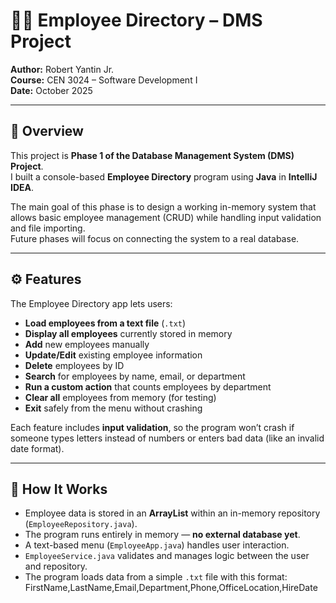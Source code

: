 # 🧑‍💼 Employee Directory – DMS Project

**Author:** Robert Yantin Jr.  
**Course:** CEN 3024 – Software Development I  
**Date:** October 2025

---

## 📝 Overview
This project is **Phase 1 of the Database Management System (DMS) Project**.  
I built a console-based **Employee Directory** program using **Java** in **IntelliJ IDEA**.

The main goal of this phase is to design a working in-memory system that allows basic employee management (CRUD) while handling input validation and file importing.  
Future phases will focus on connecting the system to a real database.

---

## ⚙️ Features
The Employee Directory app lets users:

- **Load employees from a text file** (`.txt`)
- **Display all employees** currently stored in memory
- **Add** new employees manually
- **Update/Edit** existing employee information
- **Delete** employees by ID
- **Search** for employees by name, email, or department
- **Run a custom action** that counts employees by department
- **Clear all** employees from memory (for testing)
- **Exit** safely from the menu without crashing

Each feature includes **input validation**, so the program won’t crash if someone types letters instead of numbers or enters bad data (like an invalid date format).

---

## 🧠 How It Works
- Employee data is stored in an **ArrayList** within an in-memory repository (`EmployeeRepository.java`).
- The program runs entirely in memory — **no external database yet**.
- A text-based menu (`EmployeeApp.java`) handles user interaction.
- `EmployeeService.java` validates and manages logic between the user and repository.
- The program loads data from a simple `.txt` file with this format:
FirstName,LastName,Email,Department,Phone,OfficeLocation,HireDate

